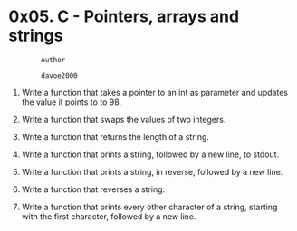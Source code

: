 #                     0x05. C - Pointers, arrays and strings


			Author

			davoe2000

1.  Write a function that takes a pointer to an int as parameter and updates the value it points to to 98.

2.  Write a function that swaps the values of two integers.

3.  Write a function that returns the length of a string.

4.  Write a function that prints a string, followed by a new line, to stdout.

5.  Write a function that prints a string, in reverse, followed by a new line.

6.  Write a function that reverses a string.

7.  Write a function that prints every other character of a string, starting with the first character, followed by a new line.
